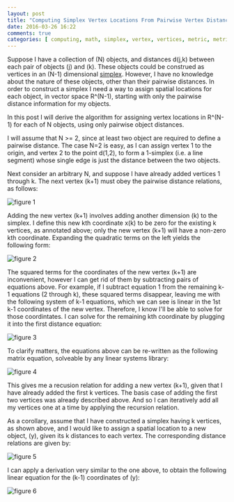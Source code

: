 ```yaml
---
layout: post
title: "Computing Simplex Vertex Locations From Pairwise Vertex Distances"
date: 2016-03-26 16:22
comments: true
categories: [ computing, math, simplex, vertex, vertices, metric, metric space, distance ]
---
```

Suppose I have a collection of (N) objects, and distances d(j,k) between each pair of objects (j) and (k).  These objects could be construed as vertices in an (N-1) dimensional [simplex](https://en.wikipedia.org/wiki/Simplex).  However, I have no knowledge about the nature of these objects, other than their pairwise distances.  In order to construct a simplex I need a way to assign spatial locations for each object, in vector space R^(N-1), starting with only the pairwise distance information for my objects.

In this post I will derive the algorithm for assigning vertex locations in R^(N-1) for each of N objects, using only pairwise object distances.

I will assume that N >= 2, since at least two object are required to define a pairwise distance.  The case N=2 is easy, as I can assign vertex 1 to the origin, and vertex 2 to the point d(1,2), to form a 1-simplex (i.e. a line segment) whose single edge is just the distance between the two objects.

Next consider an arbitrary N, and suppose I have already added vertices 1 through k.  The next vertex (k+1) must obey the pairwise distance relations, as follows:

![figure 1](http://mathurl.com/jm56vxq.png)

Adding the new vertex (k+1) involves adding another dimension (k) to the simplex.  I define this new kth coordinate x(k) to be zero for the existing k vertices, as annotated above; only the new vertex (k+1) will have a non-zero kth coordinate.  Expanding the quadratic terms on the left yields the following form:

![figure 2](http://mathurl.com/jtm7dpq.png)

The squared terms for the coordinates of the new vertex (k+1) are inconvenient, however I can get rid of them by subtracting pairs of equations above.  For example, if I subtract equation 1 from the remaining k-1 equations (2 through k), these squared terms disappear, leaving me with the following system of k-1 equations, which we can see is linear in the 1st k-1 coordinates of the new vertex.  Therefore, I know I'll be able to solve for those coordintates.  I can solve for the remaining kth coordinate by plugging it into the first distance equation:

![figure 3](http://mathurl.com/haovm32.png)

To clarify matters, the equations above can be re-written as the following matrix equation, solveable by any linear systems library:

![figure 4](http://mathurl.com/h6qdtms.png)

This gives me a recusion relation for adding a new vertex (k+1), given that I have already added the first k vertices.  The basis case of adding the first two vertices was already described above.  And so I can iteratively add all my vertices one at a time by applying the recursion relation.

As a corollary, assume that I have constructed a simplex having k vertices, as shown above, and I would like to assign a spatial location to a new object, (y), given its k distances to each vertex.  The corresponding distance relations are given by:

![figure 5](http://mathurl.com/zdw9uv8.png)

I can apply a derivation very similar to the one above, to obtain the following linear equation for the (k-1) coordinates of (y):

![figure 6](http://mathurl.com/zvr5jre.png)
